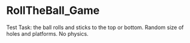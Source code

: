 # RollTheBall_Game
Test Task: the ball rolls and sticks to the top or bottom. Random size of holes and platforms. No physics.
